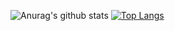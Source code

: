 ![Anurag's github stats](https://github-readme-stats.vercel.app/api?username=thewind11235&show_icons=true&theme=synthwave)
[![Top Langs](https://github-readme-stats.vercel.app/api/top-langs/?username=thewind11235&layout=compact&theme=synthwave)](https://github.com/thewind11235/thewind11235)


<!--
**thewind11235/thewind11235** is a ✨ _special_ ✨ repository because its `README.md` (this file) appears on your GitHub profile.

Here are some ideas to get you started:

- 🔭 I’m currently working on ...
- 🌱 I’m currently learning ...
- 👯 I’m looking to collaborate on ...
- 🤔 I’m looking for help with ...
- 💬 Ask me about ...
- 📫 How to reach me: ...
- 😄 Pronouns: ...
- ⚡ Fun fact: ...
-->

